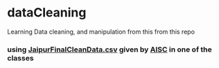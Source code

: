 # dataCleaning
Learning Data cleaning, and manipulation from this from this repo

### using [JaipurFinalCleanData.csv](https://drive.google.com/file/d/1k4zMwcaOYaFY_-l5UGKABpcESYWNcMEf/view) given by [AISC](https://aistudent.community/) in one of the classes

